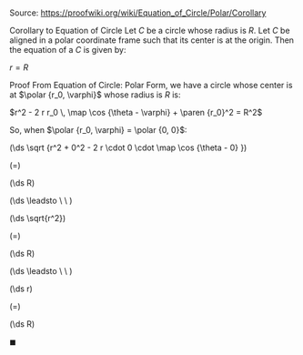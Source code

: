 # 

Source: https://proofwiki.org/wiki/Equation_of_Circle/Polar/Corollary

Corollary to Equation of Circle
Let $C$ be a circle whose radius is $R$.
Let $C$ be aligned in a polar coordinate frame such that its center is at the origin.
Then the equation of a $C$ is given by:

$r = R$


Proof
From Equation of Circle: Polar Form, we have a circle whose center is at $\polar {r_0, \varphi}$ whose radius is $R$ is:

$r^2 - 2 r r_0 \, \map \cos {\theta - \varphi} + \paren {r_0}^2 = R^2$

So, when $\polar {r_0, \varphi} = \polar {0, 0}$:














\(\ds \sqrt {r^2 + 0^2 - 2 r \cdot 0 \cdot \map \cos {\theta - 0} }\)

\(=\)







\(\ds R\)














\(\ds \leadsto \ \ \)





\(\ds \sqrt{r^2}\)

\(=\)







\(\ds R\)














\(\ds \leadsto \ \ \)





\(\ds r\)

\(=\)







\(\ds R\)









$\blacksquare$





